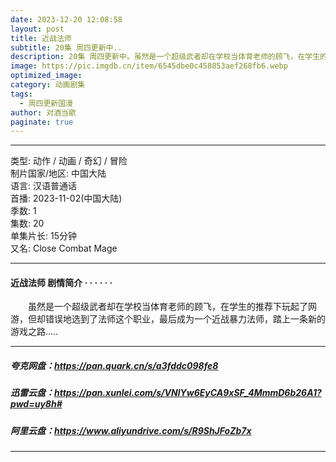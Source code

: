```yaml
---
date: 2023-12-20 12:08:58
layout: post
title: 近战法师
subtitle: 20集 周四更新中..
description: 20集 周四更新中。虽然是一个超级武者却在学校当体育老师的顾飞，在学生的推荐下玩起了网游，但却错误地选到了法师这个职业，最后成为一个近战暴力法师，踏上一条新的游戏之路...
image: https://pic.imgdb.cn/item/6545dbe0c458853aef268fb6.webp
optimized_image: 
category: 动画剧集
tags:
  - 周四更新国漫
author: 对酒当歌
paginate: true
---
```


---

类型: 动作 / 动画 / 奇幻 / 冒险  
制片国家/地区: 中国大陆  
语言: 汉语普通话  
首播: 2023-11-02(中国大陆)  
季数: 1  
集数: 20  
单集片长: 15分钟  
又名: Close Combat Mage  

---

#### 近战法师 剧情简介 · · · · · ·

　　虽然是一个超级武者却在学校当体育老师的顾飞，在学生的推荐下玩起了网游，但却错误地选到了法师这个职业，最后成为一个近战暴力法师，踏上一条新的游戏之路.....

---

##### 夸克网盘：<https://pan.quark.cn/s/a3fddc098fe8>

##### 迅雷云盘：<https://pan.xunlei.com/s/VNlYw6EyCA9xSF_4MmmD6b26A1?pwd=uy8h#>

##### 阿里云盘：<https://www.aliyundrive.com/s/R9ShJFoZb7x>

---
